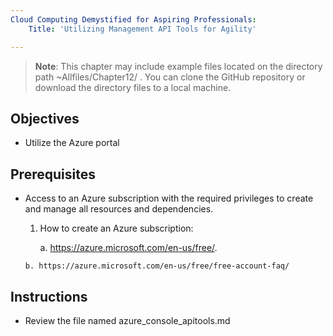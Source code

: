 ```yaml
---
Cloud Computing Demystified for Aspiring Professionals:
    Title: 'Utilizing Management API Tools for Agility'

---
```


>**Note**: This chapter may include example files located on the directory path ~Allfiles/Chapter12/ . You can clone the GitHub repository or download the directory files to a local machine.

## Objectives

-   Utilize the Azure portal


## Prerequisites

- Access to an Azure subscription with the required privileges to create and manage all resources and dependencies.

    1. How to create an Azure subscription:

	    a. https://azure.microsoft.com/en-us/free/.

      b. https://azure.microsoft.com/en-us/free/free-account-faq/

## Instructions
- Review the file named azure_console_apitools.md

